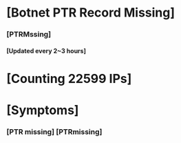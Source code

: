 # [Botnet PTR Record Missing]
### [PTRMssing]
#### [Updated every 2~3 hours]

# [Counting 22599 IPs]

# [Symptoms] 
###   [PTR missing] [PTRmissing]
